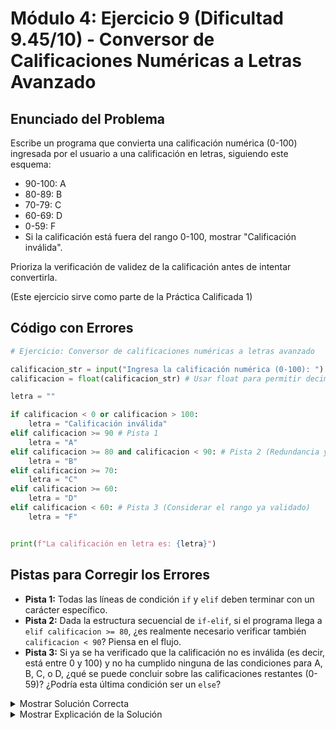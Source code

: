 # Módulo 4: Ejercicio 9 (Dificultad 9.45/10) - Conversor de Calificaciones Numéricas a Letras Avanzado

## Enunciado del Problema

Escribe un programa que convierta una calificación numérica (0-100) ingresada por el usuario a una calificación en letras, siguiendo este esquema:
*   90-100: A
*   80-89:  B
*   70-79:  C
*   60-69:  D
*   0-59:   F
*   Si la calificación está fuera del rango 0-100, mostrar "Calificación inválida".

Prioriza la verificación de validez de la calificación antes de intentar convertirla.

(Este ejercicio sirve como parte de la Práctica Calificada 1)

## Código con Errores

```python
# Ejercicio: Conversor de calificaciones numéricas a letras avanzado

calificacion_str = input("Ingresa la calificación numérica (0-100): ")
calificacion = float(calificacion_str) # Usar float para permitir decimales si es necesario

letra = ""

if calificacion < 0 or calificacion > 100:
    letra = "Calificación inválida"
elif calificacion >= 90 # Pista 1
    letra = "A"
elif calificacion >= 80 and calificacion < 90: # Pista 2 (Redundancia y posible mejora)
    letra = "B"
elif calificacion >= 70:
    letra = "C"
elif calificacion >= 60:
    letra = "D"
elif calificacion < 60: # Pista 3 (Considerar el rango ya validado)
    letra = "F"


print(f"La calificación en letra es: {letra}")
```

## Pistas para Corregir los Errores

*   **Pista 1:** Todas las líneas de condición `if` y `elif` deben terminar con un carácter específico.
*   **Pista 2:** Dada la estructura secuencial de `if-elif`, si el programa llega a `elif calificacion >= 80`, ¿es realmente necesario verificar también `calificacion < 90`? Piensa en el flujo.
*   **Pista 3:** Si ya se ha verificado que la calificación no es inválida (es decir, está entre 0 y 100) y no ha cumplido ninguna de las condiciones para A, B, C, o D, ¿qué se puede concluir sobre las calificaciones restantes (0-59)? ¿Podría esta última condición ser un `else`?

<details>
<summary>Mostrar Solución Correcta</summary>

```python
# Ejercicio: Conversor de calificaciones numéricas a letras avanzado

calificacion_str = input("Ingresa la calificación numérica (0-100): ")
calificacion = float(calificacion_str) # Permitir decimales

letra = "" # Inicializar

if calificacion < 0 or calificacion > 100:
    letra = "Calificación inválida"
elif calificacion >= 90: # Falta ':'
    letra = "A"
# Gracias al flujo de elif, no es necesario 'and calificacion < 90'
elif calificacion >= 80:
    letra = "B"
elif calificacion >= 70:
    letra = "C"
elif calificacion >= 60:
    letra = "D"
else: # Si está en rango (0-100) y no es A, B, C, D, entonces es F (0-59)
    letra = "F"

print(f"La calificación en letra es: {letra}")
```

</details>

<details>
<summary>Mostrar Explicación de la Solución</summary>

Este ejercicio implementa una lógica de conversión usando `if-elif-else` y destaca la importancia del orden de las condiciones.

*   **Error 1 Corrección (Falta de dos puntos en `elif`):**
    *   El código original era `elif calificacion >= 90`.
    *   Debe ser `elif calificacion >= 90:`. Este error se repetiría para otros `elif` si no tuvieran los dos puntos.
    *   **Solución:** Añadir `:` a todas las cláusulas `if` y `elif`.

*   **Error 2 Corrección (Condición redundante en `elif`):**
    *   El código original era `elif calificacion >= 80 and calificacion < 90:`.
    *   Debido a que la estructura `if-elif` se evalúa secuencialmente, si el programa llega a esta línea, significa que la condición anterior (`calificacion >= 90`) ya fue `False`. Por lo tanto, `calificacion` es implícitamente menor que 90. La parte `and calificacion < 90` es redundante.
    *   **Solución:** `elif calificacion >= 80:` (lo mismo aplica para las condiciones de C y D).

*   **Error 3 Corrección (Uso de `elif` en lugar de `else` para el caso final):**
    *   El código original era `elif calificacion < 60: letra = "F"`.
    *   Si la calificación es válida (pasó la primera verificación `calificacion < 0 or calificacion > 100`) y no cumplió ninguna de las condiciones para A, B, C, o D, entonces lógicamente debe estar en el rango de F (0-59). Un `else:` final captura este caso de manera más elegante y robusta.
    *   **Solución:** `else: letra = "F"`

El programa corregido primero valida que la calificación esté en el rango 0-100. Luego, utiliza una serie de cláusulas `elif` optimizadas (sin condiciones redundantes) y un `else` final para asignar la letra correcta. El uso de `float` para la calificación permite manejar entradas con decimales, aunque las bandas de calificación suelen ser enteras.
</details>
